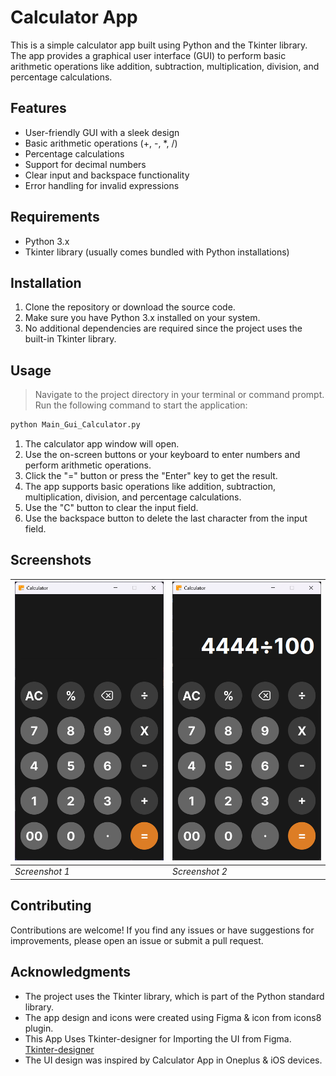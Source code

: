 # Calculator App

This is a simple calculator app built using Python and the Tkinter library. The app provides a graphical user interface (GUI) to perform basic arithmetic operations like addition, subtraction, multiplication, division, and percentage calculations.

## Features

- User-friendly GUI with a sleek design
- Basic arithmetic operations (+, -, \*, /)
- Percentage calculations
- Support for decimal numbers
- Clear input and backspace functionality
- Error handling for invalid expressions

## Requirements

- Python 3.x
- Tkinter library (usually comes bundled with Python installations)

## Installation

1. Clone the repository or download the source code.
2. Make sure you have Python 3.x installed on your system.
3. No additional dependencies are required since the project uses the built-in Tkinter library.

## Usage

> Navigate to the project directory in your terminal or command prompt.
> Run the following command to start the application:

```bash
python Main_Gui_Calculator.py
```

1. The calculator app window will open.
2. Use the on-screen buttons or your keyboard to enter numbers and perform arithmetic operations.
3. Click the "=" button or press the "Enter" key to get the result.
4. The app supports basic operations like addition, subtraction, multiplication, division, and percentage calculations.
5. Use the "C" button to clear the input field.
6. Use the backspace button to delete the last character from the input field.

## Screenshots

| ![Calculator App](/assets/frame0/ss1.png)  | ![Calculator App](/assets/frame0/ss2.png)  |
|--------------------------------------------|--------------------------------------------|
| *Screenshot 1*                             | *Screenshot 2*                             |

## Contributing

Contributions are welcome! If you find any issues or have suggestions for improvements, please open an issue or submit a pull request.

## Acknowledgments

- The project uses the Tkinter library, which is part of the Python standard library.
- The app design and icons were created using Figma & icon from icons8 plugin.
- This App Uses Tkinter-designer for Importing the UI from Figma. [Tkinter-designer](https://github.com/ParthJadhav/Tkinter-Designer)
- The UI design was inspired by Calculator App in Oneplus & iOS devices.
